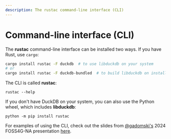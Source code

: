 ```yaml
---
description: The rustac command-line interface (CLI)
---
```


# Command-line interface (CLI)

The **rustac** command-line interface can be installed two ways.
If you have Rust, use `cargo`:

```sh
cargo install rustac -F duckdb  # to use libduckdb on your system
# or
cargo install rustac -F duckdb-bundled  # to build libduckdb on install (slow)
```

The CLI is called **rustac**:

```shell
rustac --help
```

If you don't have DuckDB on your system, you can also use the Python wheel, which includes **libduckdb**:

```shell
python -m pip install rustac
```

For examples of using the CLI, check out the slides from [@gadomski's](https://github.com/gadomski/) 2024 FOSS4G-NA presentation [here](https://www.gadom.ski/2024-09-FOSS4G-NA-rustac/).
